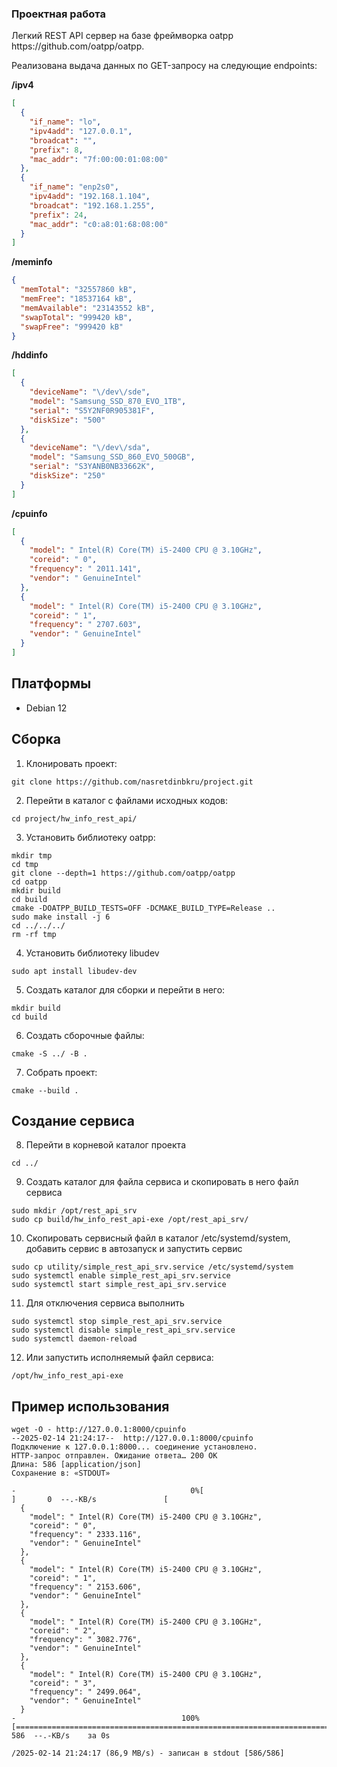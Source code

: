 ### Проектная работа
<p>Легкий REST API сервер на базе фреймворка oatpp https://github.com/oatpp/oatpp.
</p>
<p>
Реализована выдача данных по GET-запросу на следующие endpoints:
</p>

**/ipv4**
```json
[
  {
    "if_name": "lo",
    "ipv4add": "127.0.0.1",
    "broadcat": "",
    "prefix": 8,
    "mac_addr": "7f:00:00:01:08:00"
  },
  {
    "if_name": "enp2s0",
    "ipv4add": "192.168.1.104",
    "broadcat": "192.168.1.255",
    "prefix": 24,
    "mac_addr": "c0:a8:01:68:08:00"
  }
]
```

**/meminfo**
```json
{
  "memTotal": "32557860 kB",
  "memFree": "18537164 kB",
  "memAvailable": "23143552 kB",
  "swapTotal": "999420 kB",
  "swapFree": "999420 kB"
}
```

**/hddinfo**
```json
[
  {
    "deviceName": "\/dev\/sde",
    "model": "Samsung_SSD_870_EVO_1TB",
    "serial": "S5Y2NF0R905381F",
    "diskSize": "500"
  },
  {
    "deviceName": "\/dev\/sda",
    "model": "Samsung_SSD_860_EVO_500GB",
    "serial": "S3YANB0NB33662K",
    "diskSize": "250"
  }
]
```
**/cpuinfo**
```json
[
  {
    "model": " Intel(R) Core(TM) i5-2400 CPU @ 3.10GHz",
    "coreid": " 0",
    "frequency": " 2011.141",
    "vendor": " GenuineIntel"
  },
  {
    "model": " Intel(R) Core(TM) i5-2400 CPU @ 3.10GHz",
    "coreid": " 1",
    "frequency": " 2707.603",
    "vendor": " GenuineIntel"
  }
]
```
## Платформы
* Debian 12
## Сборка 

1. Клонировать проект:
```
git clone https://github.com/nasretdinbkru/project.git
```
2. Перейти в каталог с файлами исходных кодов:
```
cd project/hw_info_rest_api/
```
3. Установить библиотеку oatpp:
```
mkdir tmp
cd tmp
git clone --depth=1 https://github.com/oatpp/oatpp
cd oatpp
mkdir build
cd build
cmake -DOATPP_BUILD_TESTS=OFF -DCMAKE_BUILD_TYPE=Release ..
sudo make install -j 6
cd ../../../
rm -rf tmp
```
4. Установить библиотеку libudev
```
sudo apt install libudev-dev
```
5. Создать каталог для сборки и перейти в него:
```
mkdir build
cd build

```
6. Создать сборочные файлы:
```
cmake -S ../ -B .
```
7. Собрать проект:
```
cmake --build .
```
## Создание сервиса
8. Перейти в корневой каталог проекта
```
cd ../
```
9. Создать каталог для файла сервиса и скопировать в него файл сервиса
```
sudo mkdir /opt/rest_api_srv
sudo cp build/hw_info_rest_api-exe /opt/rest_api_srv/
```
10. Скопировать сервисный файл в каталог /etc/systemd/system, добавить сервис в автозапуск и запустить сервис
```
sudo cp utility/simple_rest_api_srv.service /etc/systemd/system
sudo systemctl enable simple_rest_api_srv.service
sudo systemctl start simple_rest_api_srv.service
```
11. Для отключения сервиса выполнить
```
sudo systemctl stop simple_rest_api_srv.service
sudo systemctl disable simple_rest_api_srv.service
sudo systemctl daemon-reload
```
12. Или запустить исполняемый файл сервиса:
```
/opt/hw_info_rest_api-exe 
```


## Пример использования
```
wget -O - http://127.0.0.1:8000/cpuinfo
--2025-02-14 21:24:17--  http://127.0.0.1:8000/cpuinfo
Подключение к 127.0.0.1:8000... соединение установлено.
HTTP-запрос отправлен. Ожидание ответа… 200 OK
Длина: 586 [application/json]
Сохранение в: «STDOUT»

-                                       0%[                                                                       ]       0  --.-KB/s               [
  {
    "model": " Intel(R) Core(TM) i5-2400 CPU @ 3.10GHz",
    "coreid": " 0",
    "frequency": " 2333.116",
    "vendor": " GenuineIntel"
  },
  {
    "model": " Intel(R) Core(TM) i5-2400 CPU @ 3.10GHz",
    "coreid": " 1",
    "frequency": " 2153.606",
    "vendor": " GenuineIntel"
  },
  {
    "model": " Intel(R) Core(TM) i5-2400 CPU @ 3.10GHz",
    "coreid": " 2",
    "frequency": " 3082.776",
    "vendor": " GenuineIntel"
  },
  {
    "model": " Intel(R) Core(TM) i5-2400 CPU @ 3.10GHz",
    "coreid": " 3",
    "frequency": " 2499.064",
    "vendor": " GenuineIntel"
  }
-                                     100%[======================================================================>]     586  --.-KB/s    за 0s      

/2025-02-14 21:24:17 (86,9 MB/s) - записан в stdout [586/586]
```

